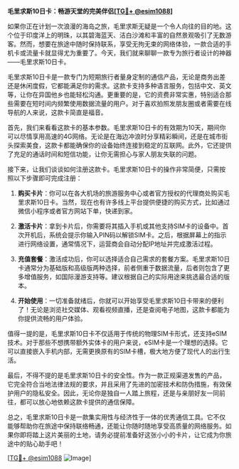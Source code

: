 **毛里求斯10日卡：畅游天堂的完美伴侣[[TG💪+ @esim1088](https://t.me/s/esim1088)]**

如果你正在计划一次浪漫的海岛之旅，毛里求斯无疑是一个令人向往的目的地。这个位于印度洋上的明珠，以其碧海蓝天、洁白沙滩和丰富的自然景观吸引了无数游客。然而，想要在旅途中随时保持联系，享受无拘无束的网络体验，一款合适的手机卡或流量卡就显得尤为重要了。今天，我们就来聊聊一款专为旅行者设计的神器——毛里求斯10日卡。

毛里求斯10日卡是一款专门为短期旅行者量身定制的通信产品，无论是商务出差还是休闲度假，它都能满足你的需求。这款卡支持多种语言服务，包括中文、英文等，让你在异国他乡也能轻松沟通。更重要的是，它的资费非常实惠，特别适合那些需要在短时间内频繁使用数据流量的用户。对于喜欢拍照发朋友圈或者需要在线导航的人来说，这款卡简直是福音。

首先，我们来看看这款卡的基本参数。毛里求斯10日卡的有效期为10天，期间你可以尽情享用高速的4G网络。无论是在海边冲浪时分享精彩瞬间，还是在城市街头探索美食，这款卡都能确保你的设备始终连接到稳定的互联网。此外，它还提供了充足的通话时间和短信功能，让你无需担心与家人朋友失联的问题。

接下来，让我们谈谈如何注册这款卡。毛里求斯10日卡的操作非常简便，只需按照以下步骤即可完成注册：

1. **购买卡片**：你可以在各大机场的旅游服务中心或者官方授权的代理商处购买毛里求斯10日卡。当然，现在也有许多线上平台提供便捷的购买方式，比如通过微信小程序或者官方网站下单，快递到家。

2. **激活卡片**：拿到卡片后，你需要将其插入手机或其他支持SIM卡的设备中。首次开机后，系统会提示你输入PIN码以解锁SIM卡。之后，根据屏幕上的指示进行网络设置，通常情况下，运营商会自动分配IP地址并完成激活过程。

3. **充值套餐**：激活成功后，你可以选择适合自己需求的套餐方案。毛里求斯10日卡通常分为基础版和高级版两种选择，前者侧重于数据流量，后者则包含了更多增值服务，如国际漫游支持等。建议根据自己的实际用途来挑选最合适的版本。

4. **开始使用**：一切准备就绪后，你就可以开始享受毛里求斯10日卡带来的便利了！无论是浏览社交媒体、观看视频直播，还是查阅电子地图，这款卡都能为你提供流畅的用户体验。

值得一提的是，毛里求斯10日卡不仅适用于传统的物理SIM卡形式，还支持eSIM技术。对于那些不想携带额外实体卡的用户来说，eSIM卡是一个理想的选择。它可以直接嵌入手机内部，无需更换原有的SIM卡槽，极大地方便了现代人的出行生活。

最后，不得不提的是毛里求斯10日卡的安全性。作为一款正规渠道发售的产品，它完全符合当地法律法规的要求，并且采用了先进的加密技术和防伪措施，有效保护用户的隐私安全。因此，无论你是独自一人踏上旅程，还是与亲朋好友一同前往，都可以放心地依赖这款卡提供的通信保障。

总之，毛里求斯10日卡是一款集实用性与经济性于一体的优秀通信工具。它不仅能够帮助你在旅途中保持联络畅通，还能让你随时随地享受高质量的网络服务。如果你即将踏上这片美丽的土地，请务必提前准备好这张小小的卡片，让它成为你旅途中的贴心助手吧！

[[TG💪+ @esim1088](https://t.me/s/esim1088) ![Image](https://i.postimg.cc/4NQfJmqS/Snipaste-2025-05-13-00-14-12.png)]